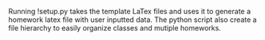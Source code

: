 Running !setup.py takes the template LaTex files and uses it to generate a homework latex file with user inputted data. 
The python script also create a file hierarchy to easily organize classes and mutiple homeworks.
